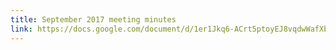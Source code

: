 ```yaml
---
title: September 2017 meeting minutes
link: https://docs.google.com/document/d/1er1Jkq6-ACrt5ptoyEJ8vqdwWafXbC8Y/edit
---
```

